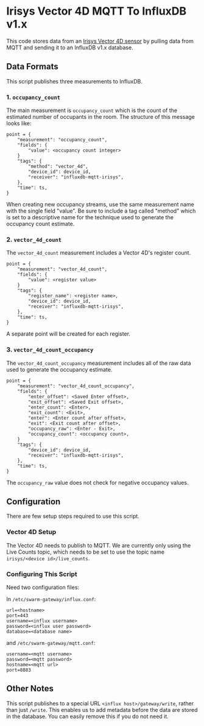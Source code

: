 Irisys Vector 4D MQTT To InfluxDB v1.x
======================================

This code stores data from an [Irisys Vector 4D
sensor](https://www.irisys.net/products/vector4d-people-counter) by pulling data
from MQTT and sending it to an InfluxDB v1.x database.

Data Formats
------------

This script publishes three measurements to InfluxDB.

### 1. `occupancy_count`

The main measurement is `occupancy_count` which is the count of the estimated
number of occupants in the room. The structure of this message looks like:

```
point = {
	"measurement": "occupancy_count",
	"fields": {
		"value": <occupancy count integer>
	}
    "tags": {
    	"method": "vector_4d",
        "device_id": device_id,
        "receiver": "influxdb-mqtt-irisys",
    },
    "time": ts,
}
```

When creating new occupancy streams, use the same measurement name with the
single field "value". Be sure to include a tag called "method" which is set to a
descriptive name for the technique used to generate the occupancy count
estimate.

### 2. `vector_4d_count`

The `vector_4d_count` measurement includes a Vector 4D's register count.

```
point = {
	"measurement": "vector_4d_count",
	"fields": {
		"value": <register value>
	}
    "tags": {
    	"register_name": <register name>,
        "device_id": device_id,
        "receiver": "influxdb-mqtt-irisys",
    },
    "time": ts,
}
```

A separate point will be created for each register.

### 3. `vector_4d_count_occupancy`

The `vector_4d_count_occupancy` measurement includes all of the raw data used to
generate the occupancy estimate.

```
point = {
	"measurement": "vector_4d_count_occupancy",
	"fields": {
		"enter_offset": <Saved Enter offset>,
        "exit_offset": <Saved Exit offset>,
        "enter_count": <Enter>,
        "exit_count": <Exit>,
        "enter": <Enter count after offset>,
        "exit": <Exit count after offset>,
        "occupancy_raw": <Enter - Exit>,
        "occupancy_count": <occupancy count>,
	}
    "tags": {
        "device_id": device_id,
        "receiver": "influxdb-mqtt-irisys",
    },
    "time": ts,
}
```

The `occupancy_raw` value does not check for negative occupancy values.


Configuration
-------------

There are few setup steps required to use this script.

### Vector 4D Setup

The Vector 4D needs to publish to MQTT. We are currently only using the Live
Counts topic, which needs to be set to use the topic name `irisys/<device
id>/live_counts`.

### Configuring This Script

Need two configuration files:

In `/etc/swarm-gateway/influx.conf`:

```
url=<hostname>
port=443
username=<influx username>
password=<influx user password>
database=<database name>
```

and `/etc/swarm-gateway/mqtt.conf`:

```
username=<mqtt username>
password=<mqtt password>
hostname=<mqtt url>
port=8883
```


Other Notes
-----------

This script publishes to a special URL `<influx host>/gateway/write`, rather
than just `/write`. This enables us to add metadata before the data are stored
in the database. You can easily remove this if you do not need it.
